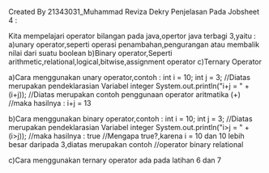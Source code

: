 Created By 21343031_Muhammad Reviza Dekry
Penjelasan Pada Jobsheet 4 :

Kita mempelajari operator bilangan pada java,opertor java terbagi 3,yaitu :
a)unary operator,seperti operasi penambahan,pengurangan atau membalik nilai dari suatu boolean
b)Binary operator,Seperti arithmetic,relational,logical,bitwise,assignment operator
c)Ternary Operator

a)Cara menggunakan unary operator,contoh :
int i = 10;
int j = 3;
//Diatas merupakan pendeklarasian Variabel integer
System.out.println("i+j = " + (i+j));
//Diatas merupakan contoh penggunaan operator aritmatika (+)
//maka hasilnya :
i+j = 13

b)Cara menggunakan binary operator,contoh :
int i = 10;
int j = 3;
//Diatas merupakan pendeklarasian Variabel integer
System.out.println("i>j = " + (i>j));
//maka hasilnya :
true
//Mengapa true?,karena i = 10 dan 10 lebih besar daripada 3,diatas merupakan contoh //operator binary relational

c)Cara menggunakan ternary operator ada pada latihan 6 dan 7
